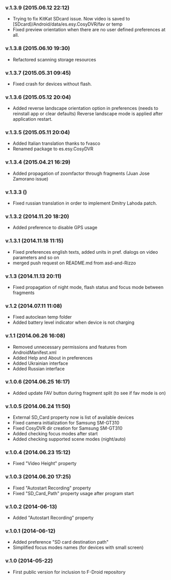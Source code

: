 ### v.1.3.9 (2015.06.12 22:12)

  * Trying to fix KitKat SDcard issue. Now video is saved to [SDcard]/Android/data/es.esy.CosyDVR/fav or temp
  * Fixed preview orientation when there are no user defined preferences at all.

### v.1.3.8 (2015.06.10 19:30)

  * Refactored scanning storage resources

### v.1.3.7 (2015.05.31 09:45)

  * Fixed crash for devices without flash.

### v.1.3.6 (2015.05.12 20:04)

  * Added reverse landscape orientation option in preferences (needs to reinstall app or clear defaults)
    Reverse landscape mode is applied after application restart.

### v.1.3.5 (2015.05.11 20:04)

  * Added Italian translation thanks to fvasco
  * Renamed package to es.esy.CosyDVR

### v.1.3.4 (2015.04.21 16:29)

  * Added propagation of zoomfactor through fragments (Juan Jose Zamorano issue)

### v.1.3.3 ()

  * Fixed russian translation in order to implement Dmitry Lahoda patch.
  
### v.1.3.2 (2014.11.20 18:20)

  * Added preference to disable GPS usage

### v.1.3.1 (2014.11.18 11:15)

  * Fixed preferences english texts, added units in pref. dialogs on video parameters and so on
  * merged push request on README.md from asd-and-Rizzo

### v.1.3 (2014.11.13 20:11)

  * Fixed propagation of night mode, flash status and focus mode between fragments

### v.1.2 (2014.07.11 11:08)

  * Fixed autoclean temp folder
  * Added battery level indicator when device is not charging

### v.1.1 (2014.06.26 16:08)

  * Removed unnecessary permissions and features from AndroidManifest.xml
  * Added Help and About in preferences
  * Added Ukrainian interface
  * Added Russian interface

### v.1.0.6 (2014.06.25 16:17)

  * Added update FAV button during fragment split (to see if fav mode is on)

### v.1.0.5 (2014.06.24 11:50)

  * External SD_Card property now is list of available devices
  * Fixed camera initialization for Samsung SM-GT310
  * Fixed CosyDVR dir creation for Samsung SM-GT310
  * Added checking focus modes after start
  * Added checking supported scene modes (night/auto)

### v.1.0.4 (2014.06.23 15:12)

  * Fixed "Video Height" property

### v.1.0.3 (2014.06.20 17:25)

  * Fixed "Autostart Recording" property
  * Fixed "SD_Card_Path" property usage after program start

### v.1.0.2 (2014-06-13)

  * Added "Autostart Recording" property

### v.1.0.1 (2014-06-12)

  * Added preference "SD card destination path"
  * Simplified focus modes names (for devices with small screen)

### v.1.0 (2014-05-22)

  * First public version for inclusion to F-Droid repository
